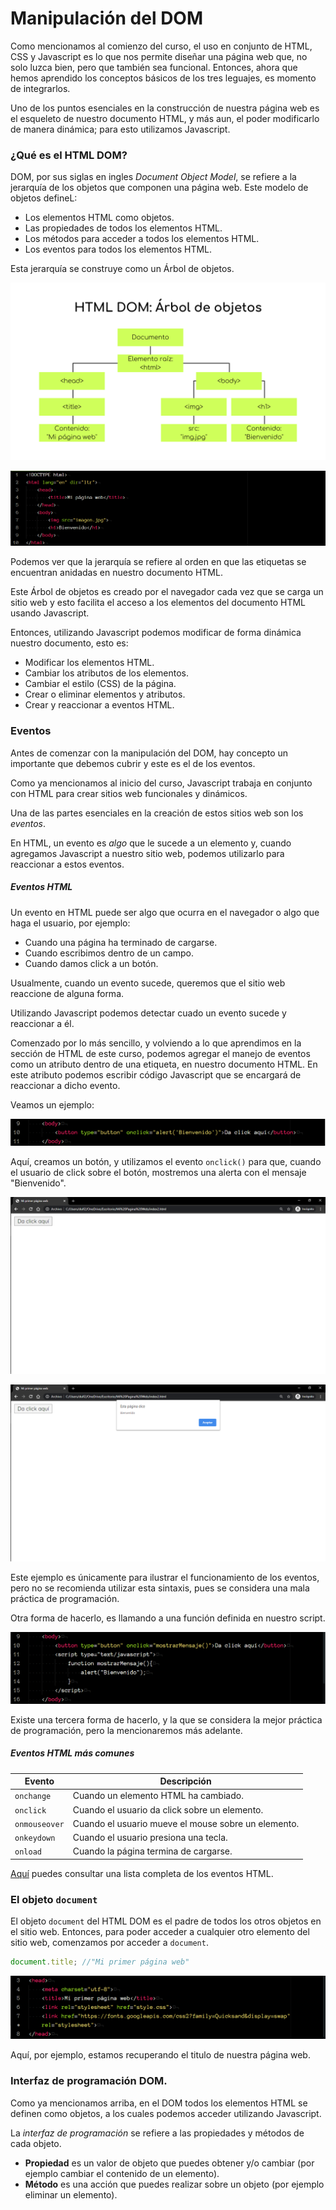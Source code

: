 # Manipulación del DOM

Como mencionamos al comienzo del curso, el uso en conjunto de HTML, CSS y Javascript es lo que nos permite diseñar una página web que, no solo luzca bien, pero que también sea funcional. Entonces, ahora que hemos aprendido los conceptos básicos de los tres leguajes, es momento de integrarlos.

Uno de los puntos esenciales en la construcción de nuestra página web es el esqueleto de nuestro documento HTML, y más aun, el poder modificarlo de manera dinámica; para esto utilizamos Javascript.

### ¿Qué es el HTML DOM?

DOM, por sus siglas en ingles *Document Object Model*, se refiere a la jerarquía de los objetos que componen una página web. Este modelo de objetos defineL:
* Los elementos HTML como objetos.
* Las propiedades de todos los elementos HTML.
* Los métodos para acceder a todos los elementos HTML.
* Los eventos para todos los elementos HTML.

Esta jerarquía se construye como un Árbol de objetos.

<p align="center">
    <img src="./img/js/DOM.png">
</p>

<p align="center">
    <img src="./img/js/DOM2.png">
</p>

Podemos ver que la jerarquía se refiere al orden en que las etiquetas se encuentran anidadas en nuestro documento HTML.

Este Árbol de objetos es creado por el navegador cada vez que se carga un sitio web y esto facilita el acceso a los elementos del documento HTML usando Javascript.

Entonces, utilizando Javascript podemos modificar de forma dinámica nuestro documento, esto es:

* Modificar los elementos HTML.
* Cambiar los atributos de los elementos.
* Cambiar el estilo (CSS) de la página.
* Crear o eliminar elementos y atributos.
* Crear y reaccionar a eventos HTML.

### Eventos

Antes de comenzar con la manipulación del DOM, hay concepto un importante que debemos cubrir y este es el de los eventos.

Como ya mencionamos al inicio del curso, Javascript trabaja en conjunto con HTML para crear sitios web funcionales y dinámicos.

Una de las partes esenciales en la creación de estos sitios web son los *eventos*.

En HTML, un evento es *algo* que le sucede a un elemento y, cuando agregamos Javascript a nuestro sitio web, podemos utilizarlo para reaccionar a estos eventos.

##### Eventos HTML

Un evento en HTML puede ser algo que ocurra en el navegador o algo que haga el usuario, por ejemplo:

* Cuando una página ha terminado de cargarse.
* Cuando escribimos dentro de un campo.
* Cuando damos click a un botón.

Usualmente, cuando un evento sucede, queremos que el sitio web reaccione de alguna forma.

Utilizando Javascript podemos detectar cuado un evento sucede y reaccionar a él.

Comenzado por lo más sencillo, y volviendo a lo que aprendimos en la sección de HTML de este curso, podemos agregar el manejo de eventos como un atributo dentro de una etiqueta, en nuestro documento HTML. En este atributo podemos escribir código Javascript que se encargará de reaccionar a dicho evento.

Veamos un ejemplo:

<p align="center">
    <img src="./img/js/boton.png">
</p>

Aquí, creamos un botón, y utilizamos el evento `onclick()` para que, cuando el usuario de click sobre el botón, mostremos una alerta con el mensaje "Bienvenido".

<p align="center">
    <img src="./img/js/boton2.png">
</p>

<p align="center">
    <img src="./img/js/boton3.png">
</p>

Este ejemplo es únicamente para ilustrar el funcionamiento de los eventos, pero no se recomienda utilizar esta sintaxis, pues se considera una mala práctica de programación.

Otra forma de hacerlo, es llamando a una función definida en nuestro script.

<p align="center">
    <img src="./img/js/boton4.png">
</p>

Existe una tercera forma de hacerlo, y la que se considera la mejor práctica de programación, pero la mencionaremos más adelante.

##### Eventos HTML más comunes

Evento | Descripción
-------|------------
`onchange`|Cuando un elemento HTML ha cambiado.
`onclick`|Cuando el usuario da click sobre un elemento.
`onmouseover`|Cuando el usuario mueve el mouse sobre un elemento.
`onkeydown`|Cuando el usuario presiona una tecla.
`onload`|Cuando la página termina de cargarse.

[Aquí](https://www.w3schools.com/jsref/dom_obj_event.asp) puedes consultar una lista completa de los eventos HTML.

### El objeto `document`

El objeto `document` del HTML DOM es el padre de todos los otros objetos en el sitio web. Entonces, para poder acceder a cualquier otro elemento del sitio web, comenzamos por acceder a `document`.

```javascript
document.title; //"Mi primer página web"
```

<p align="center">
    <img src="./img/js/document.png">
</p>

Aquí, por ejemplo, estamos recuperando el titulo de nuestra página web.

### Interfaz de programación DOM.

Como ya mencionamos arriba, en el DOM todos los elementos HTML se definen como objetos, a los cuales podemos acceder utilizando Javascript.

La *interfaz de programación* se refiere a las propiedades y métodos de cada objeto.

* **Propiedad** es un valor de objeto que puedes obtener y/o cambiar (por ejemplo cambiar el contenido de un elemento).
* **Método** es una acción que puedes realizar sobre un objeto (por ejemplo eliminar un elemento).
